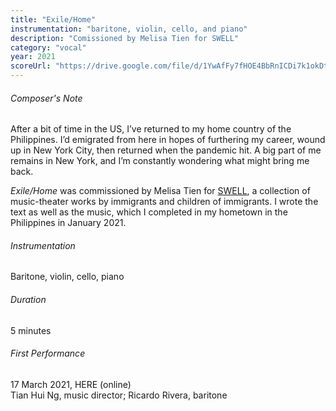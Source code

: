 ```yaml
---
title: "Exile/Home"
instrumentation: "baritone, violin, cello, and piano"
description: "Comissioned by Melisa Tien for SWELL"
category: "vocal"
year: 2021
scoreUrl: "https://drive.google.com/file/d/1YwAfFy7fHOE4BbRnICDi7k1okDtUFyUj/view?usp=sharing"
---
```


###### Composer's Note

After a bit of time in the US, I’ve returned to my home country of the Philippines. I’d emigrated from here in hopes of furthering my career, wound up in New York City, then returned when the pandemic hit. A big part of me remains in New York, and I’m constantly wondering what might bring me back.

_Exile/Home_ was commissioned by Melisa Tien for [SWELL](https://www.melisatien.com/swell), a collection of music-theater works by immigrants and children of immigrants. I wrote the text as well as the music, which I completed in my hometown in the Philippines in January 2021.

###### Instrumentation

Baritone, violin, cello, piano

###### Duration

5 minutes

###### First Performance
17 March 2021, HERE (online)\
Tian Hui Ng, music director; Ricardo Rivera, baritone